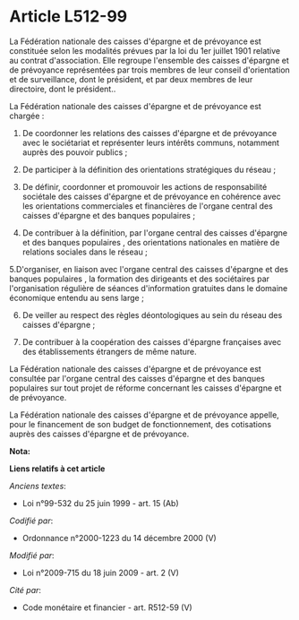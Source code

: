 # Article L512-99

La Fédération nationale des caisses d'épargne et de prévoyance est constituée selon les modalités prévues par la loi du 1er
juillet 1901 relative au contrat d'association. Elle regroupe l'ensemble des caisses d'épargne et de prévoyance représentées
par trois membres de leur conseil d'orientation et de surveillance, dont le président, et par deux membres de leur
directoire, dont le président.. 

La Fédération nationale des caisses d'épargne et de prévoyance est chargée : 

1. De coordonner les relations des caisses d'épargne et de prévoyance avec le sociétariat et représenter leurs intérêts
communs, notamment auprès des pouvoir publics ; 

2. De participer à la définition des orientations stratégiques du réseau ; 

3. De définir, coordonner et promouvoir les actions de responsabilité sociétale des caisses d'épargne et de prévoyance en
cohérence avec les orientations commerciales et financières de          l'organe central des caisses d'épargne et des banques
populaires  ; 

4. De contribuer à la définition, par          l'organe central des caisses d'épargne et des banques populaires , des
orientations nationales en matière de relations sociales dans le réseau ; 

5.D'organiser, en liaison avec          l'organe central des caisses d'épargne et des banques populaires , la formation des
dirigeants et des sociétaires par l'organisation régulière de séances d'information gratuites dans le domaine économique
entendu au sens large ; 

6. De veiller au respect des règles déontologiques au sein du réseau des caisses d'épargne ; 

7. De contribuer à la coopération des caisses d'épargne françaises avec des établissements étrangers de même nature. 

La Fédération nationale des caisses d'épargne et de prévoyance est consultée par          l'organe central des caisses
d'épargne et des banques populaires  sur tout projet de réforme concernant les caisses d'épargne et de prévoyance. 

La Fédération nationale des caisses d'épargne et de prévoyance appelle, pour le financement de son budget de fonctionnement,
des cotisations auprès des caisses d'épargne et de prévoyance.

**Nota:**



**Liens relatifs à cet article**

_Anciens textes_:

  - Loi n°99-532 du 25 juin 1999 - art. 15 (Ab)

_Codifié par_:

  - Ordonnance n°2000-1223 du 14 décembre 2000 (V)

_Modifié par_:

  - Loi n°2009-715 du 18 juin 2009 - art. 2 (V)

_Cité par_:

  - Code monétaire et financier - art. R512-59 (V)
